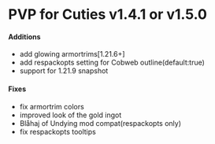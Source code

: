 # PVP for Cuties v1.4.1 or v1.5.0
#### Additions
- add glowing armortrims[1.21.6+]
- add respackopts setting for Cobweb outline(default:true)
- support for 1.21.9 snapshot
#### Fixes
- fix armortrim colors
- improved look of the gold ingot
- Blåhaj of Undying mod compat(respackopts only)
- fix respackopts tooltips